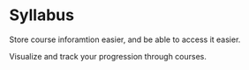 # Syllabus

Store course inforamtion easier, and be able to access it easier.

Visualize and track your progression through courses.


